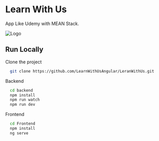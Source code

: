 
# Learn With Us

App Like Udemy with MEAN Stack.



![Logo](https://miro.medium.com/max/1400/1*xtBtUvSRLn6KmM6mWeF82Q.png)


## Run Locally

Clone the project

```bash
  git clone https://github.com/LearnWithUsAngular/LeranWithUs.git
```

Backend

```bash
  cd backend
  npm install
  npm run watch
  npm run dev
```

Frontend

```bash
  cd Frontend
  npm install
  ng serve
```
